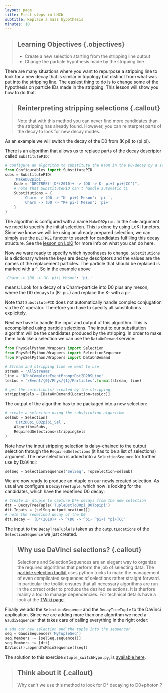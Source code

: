 ```yaml
---
layout: page
title: First steps in LHCb
subtitle: Replace a mass hypothesis
minutes: 10
---
```


> ## Learning Objectives {.objectives}
>
> * Create a new selection starting from the stripping line output
> * Change the particle hypothesis made by the stripping line

There are many situations where you want to repurpose a stripping line to look for a new decay that is similar in topology but distinct from what was put into the stripping line. The easiest thing to do is to change some of the hypothesis on particle IDs made in the stripping. This lesson will show you how to do that.

> ## Reinterpreting stripping selections {.callout}
> Note that with this method you can never find more candidates than the stripping has already found. 
> However, you can reinterpret parts of the decay to look for new decay modes.

As an example we will switch the decay of the D0 from (K pi) to (pi pi). 

There is an algorithm that allows us to replace parts of the decay descriptor called `SubstitutePID`:

```python
# configure an algorithm to substitute the Kaon in the D0-decay by a second pion 
from Configurables import SubstitutePID
subs = SubstitutePID(
    'MakeD02pipi',
    Code = "DECTREE('[D*(2010)+ -> (D0 -> K- pi+) pi+]CC')",
    # note that SubstitutePID can't handle automatic CC
    Substitutions = {
        'Charm -> (D0 -> ^K- pi+) Meson': 'pi-',
        'Charm -> (D0 -> ^K+ pi-) Meson': 'pi+'
    }
)
```

The algorithm is configured with a name `MakeD02pipi`. In the `Code` argument we need to specify the initial selection. This is done by using LoKi functors. Since we know we will be using an already prepared selection, we can simply use the `DECTREE` functor to search for candidates fulfilling this decay structure. See the [lesson on LoKi](http://lhcb.github.io/first-analysis-steps/06-loki-functors.html) for more info on what you can do here. 

Now we ware ready to specify which hypotheses to change. `Substitutions` is a dictionary where the keys are decay descriptors and the values are the names of the replacement particles. The particle that should be replaced is marked with a `^`. So in the example above
```python
'Charm -> (D0 -> ^K- pi+) Meson': 'pi-'
```
means: Look for a decay of a Charm-particle into D0 plus any meson, where the D0 decays to (K- pi+) and replace the K- with a pi-.

Note that `SubstitutePID` does not automatically handle complex conjugation via the `CC` operator. Therefore you have to specify all substitutions explicitely. 

Next we have to handle the input and output of this algorithm. This is accomplished using [particle selections](https://twiki.cern.ch/twiki/bin/view/LHCb/ParticleSelection). The input to our substitution algorithm will be the candidates produced by the stripping. In order to make them look like a selection we can use the `DataOnDemand` service:
```python
from PhysSelPython.Wrappers import Selection
from PhysSelPython.Wrappers import SelectionSequence
from PhysSelPython.Wrappers import DataOnDemand

# Stream and stripping line we want to use
stream = 'AllStreams'
line = 'D2hhCompleteEventPromptDst2D2RSLine'
tesLoc = '/Event/{0}/Phys/{1}/Particles'.format(stream, line)

# get the selection(s) created by the stripping
strippingSels = [DataOnDemand(Location=tesLoc)]
```

The output of the algorithm has to be packaged into a new selection:

```python
# create a selection using the substitution algorithm
selSub = Selection(
    'Dst2D0pi_D02pipi_Sel',
    Algorithm=Subs,
    RequiredSelections=strippingSels
)
```

Note how the input stripping selection is daisy-chained to the output selection through the `RequiredSelections` (it has to be a list of selections) argument. The new selection is added into a `SelectionSequnce` for further use by DaVinci:

```python
selSeq = SelectionSequence('SelSeq', TopSelection=selSub)
```

We are now ready to produce an ntuple on our newly created selection. As usual we configure a `DecayTreeTuple`, which now is looking for the candidates, which have the redefined D0 decay:
```python
# Create an ntuple to capture D*+ decays from the new selection
dtt = DecayTreeTuple('TupleDstToD0pi_D0Topipi')
dtt.Inputs = [selSeq.outputLocation()]
# note the redefined decay of the D0
dtt.Decay = '[D*(2010)+ -> ^(D0 -> ^pi- ^pi+) ^pi+]CC'
```

The input to the `DecayTreeTuple` is taken as the `outputLocations` of the `SelectionSequence` we just created. 

> ## Why use DaVinci selections? {.callout}
> Selections and SelectionSequences are an elegant way to organize the required algorithms that perform the job of selecting data.
> The [particle selection toolkit](https://twiki.cern.ch/twiki/bin/view/LHCb/ParticleSelection) uses python tricks to make the management of even complicated sequences of selections rather straight forward. In particular the toolkit ensures that all necessary algorithms are run in the correct order to produce the desired selections. It is therfore mainly a tool to manage dependencies. For technical details have a look at the [TWiki page](https://twiki.cern.ch/twiki/bin/view/LHCb/ParticleSelection).

Finally we add the `SelectionSequence` and the `DecayTreeTuple` to the DaVinci application. Since we are adding more than one algorithm we need a `GaudiSequencer` that takes care of calling everything in the right order:
```python
# add our new selection and the tuple into the sequencer
seq = GaudiSequencer('MyTupleSeq')
seq.Members += [selSeq.sequence()]
seq.Members += [dtt]
DaVinci().appendToMainSequence([seq])
```

The solution to this exercise `ntuple_switchHypo.py`, is [available 
here](./code/18-switch-mass-hypo/ntuple_switchHypo.py).

> ## Think about it {.callout}
> Why can't we use this method to look for D* decaying to D0+photon ? 
